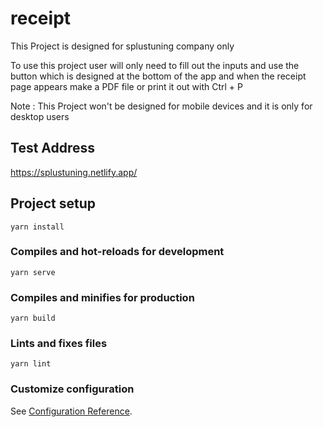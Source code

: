 # receipt

This Project is designed for splustuning company only 

To use this project user will only need to fill out the inputs and use the button which is designed at the bottom of the app and when the receipt page appears make a PDF file or print it out with Ctrl + P 

Note : This Project won't be designed for mobile devices and it is only for desktop users

## Test Address 
 https://splustuning.netlify.app/ 
## Project setup
```
yarn install
```

### Compiles and hot-reloads for development
```
yarn serve
```

### Compiles and minifies for production
```
yarn build
```

### Lints and fixes files
```
yarn lint
```

### Customize configuration
See [Configuration Reference](https://cli.vuejs.org/config/).
